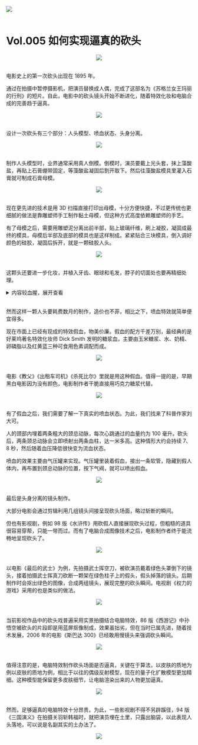 <div align center>
  <img src="https://cdn.jsdelivr.net/gh/ipaperclip/static/img/20200101201353.gif">
</div>

<br />

# Vol.005 如何实现逼真的砍头

<div align="center">
  <img src="https://cdn.jsdelivr.net/gh/ipaperclip/static/img/20200101201516.jpeg">
</div>

<br />

电影史上的第一次砍头出现在 1895 年。

通过在拍摄中暂停摄影机，把演员替换成人偶，完成了这部名为《苏格兰女王玛丽的行刑》的短片。自此，电影中的砍头镜头开始不断进化，随着特效化妆和电脑合成的完善趋于逼真。

<div align="center">
  <img src="https://cdn.jsdelivr.net/gh/ipaperclip/static/img/20200101201547.gif">
</div>

<br />

设计一次砍头有三个部分：人头模型、喷血状态、头身分离。

<div align="center">
  <img src="https://cdn.jsdelivr.net/gh/ipaperclip/static/img/20200101201648.jpeg">
</div>

<br />

制作人头模型时，业界通常采用真人倒模。倒模时，演员要戴上光头套，抹上藻酸盐，再贴上石膏绷带固定，等藻酸盐凝固后割开取下。然后往藻酸盐模具里灌入石膏就可制成石膏母模。

<div align="center">
  <img src="https://cdn.jsdelivr.net/gh/ipaperclip/static/img/20200101201750.gif">
</div>

<br />

现在更先进的技术是用 3D 扫描直接打印出母模，十分方便快捷，不过更传统也更细腻的做法是靠雕塑师手工制作黏土母模，但这种方式高度依赖雕塑师的手艺。

有了母模之后，需要用雕塑泥分离出前半部，贴上玻璃纤维，刷上凝胶，凝固成最终的模具，母模后半部及底部的模具也是这样制成。紧紧贴合三块模具，倒入调好颜色的硅胶，凝固后拆开，就是一颗硅胶人头。

<div align="center">
  <img src="https://cdn.jsdelivr.net/gh/ipaperclip/static/img/20200101201840.gif">
</div>

<br />

这颗头还要进一步化妆，并植入牙齿、眼球和毛发，脖子的切面处也要再精细处理。

<details>
<summary>内容较血腥，展开查看</summary>
<pre><code>
<div align="center">
  <img src="https://cdn.jsdelivr.net/gh/ipaperclip/static/img/20200101201922.gif">
</div>
</code></pre>
</details>

<br />

然而这样一颗人头要耗费数月的制作，造价也不菲，相比之下，喷血特效就简单便宜得多。

现在市面上已经有现成的特效假血，物美价廉。假血的配方千差万别，最经典的是好莱坞著名特效化妆师 Dick Smith 发明的糖浆血，主要由玉米糖浆、水、奶精、卵磷脂以及红黄蓝三种可食用色素调配而成。

<div align="center">
  <img src="https://cdn.jsdelivr.net/gh/ipaperclip/static/img/20200101205739.gif">
</div>

<br />

电影《教父》《出租车司机》《杀死比尔》里就是用这种假血。值得一提的是，早期黑白电影因为没有颜色，电影制作者干脆直接用巧克力糖浆代替。

<div align="center">
  <img src="https://cdn.jsdelivr.net/gh/ipaperclip/static/img/20200101205834.gif">
</div>

<br />

有了假血之后，我们需要了解一下真实的喷血状态。为此，我们找来了科普作家刘大可。

人的颈部内埋着两条粗大的颈总动脉，每次心跳通过的血量约为 100 毫升。砍头后，两条颈总动脉会立即喷射出两条血柱，达一米多高。这种情形大约会持续 7、8 秒，然后随着血压降低很快变为流血状态。

喷血的效果主要由气压罐来实现。气压罐里装着假血，接出一条软管，隐藏到假人体内，再布置到颈总动脉的位置，按下气阀，就可以喷出假血。

<div align="center">
  <img src="https://cdn.jsdelivr.net/gh/ipaperclip/static/img/20200101210000.jpeg">
</div>

<br />

最后是头身分离的镜头制作。

大部分电影会通过剪辑利用几组镜头间接呈现砍头场面，略过斩断的瞬间。

但也有影视剧，例如 98 版《水浒传》用砍假人直接展现砍头过程，但粗糙的道具很容易穿帮，只能一带而过。而有了电脑合成图像技术之后，电影制作者终于能流畅地呈现砍头了。

<div align="center">
  <img src="https://cdn.jsdelivr.net/gh/ipaperclip/static/img/20200101210134.gif">
</div>

<br />

以电影《最后的武士》为例，先拍摄武士挥空刀，被砍演员戴着绿色头罩倒下的镜头，接着拍摄武士挥真刀砍断一颗架在绿色柱子上的假头，假头掉落的镜头。后期制作时会抠出绿色的图像，合成两组镜头，展现完整的砍头瞬间。电视剧《权力的游戏》采用的也是类似的做法。

<div align="center">
  <img src="https://cdn.jsdelivr.net/gh/ipaperclip/static/img/20200101210201.gif">
</div>

<br />

当前影视作品中的砍头戏普遍采用实景拍摄结合电脑特效，86 版《西游记》中孙悟空被砍头的片段即是用蓝屏抠像制成，效果虽拙劣，但在当时已属先进，随着技术发展，2006 年的电影《斯巴达 300》已经敢用慢镜头来强调砍头瞬间。

<div align="center">
  <img src="https://cdn.jsdelivr.net/gh/ipaperclip/static/img/20200101210236.gif">
</div>

<br />

值得注意的是，电脑特效制作砍头场面是否逼真，关键在于算法，以皮肤的质地为例以皮肤的质地为例，相比于以往的偶级反射模型，现在的量子化扩散模型更加精细。这种模型能保留更多皮肤细节，让电脑渲染出来的人物更加逼真。

<div align="center">
  <img src="https://cdn.jsdelivr.net/gh/ipaperclip/static/img/20200101210325.jpeg">
</div>

<br />

然而，足够逼真的电脑特效十分昂贵。为此，一些影视剧不得不另辟蹊径，94 版《三国演义》在拍摄关羽斩韩福时，就把演员埋在土里，只露出脑袋，以此表现人头落地，可以说是名副其实的土办法了。

<div align="center">
  <img src="https://cdn.jsdelivr.net/gh/ipaperclip/static/img/20200101210441.jpeg">
</div>

